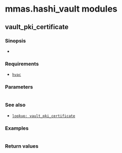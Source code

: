 # mmas.hashi_vault modules

## vault_pki_certificate

### Sinopsis

  -

### Requirements

  - [`hvac`](https://hvac.readthedocs.io/en/stable/overview.html)

### Parameters

```yaml

```

### See also

  - [`lookup: vault_pki_certificate`](https://github.com/mmas/hashi_vault-ansible-collection/tree/master/plugins/lookup#vault_pki_certificate)


### Examples

```yaml

```

### Return values

```yaml

```
